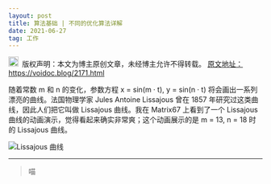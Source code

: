 ```yaml
---
layout: post
title: 算法基础 | 不同的优化算法详解
date: 2021-06-27 
tag: 工作
---   
```


<img src="/images/copyright.ico" alt="copyright" style="display:inline;margin-bottom: -5px;" width="20" height="20"> 版权声明：本文为博主原创文章，未经博主允许不得转载。
<a target="_blank" href="https://voidoc.blog/2171.html">原文地址：https://voidoc.blog/2171.html </a>

随着常数 m 和 n 的变化，参数方程 x = sin(m · t), y = sin(n · t) 将会画出一系列漂亮的曲线。法国物理学家 Jules Antoine Lissajous 曾在 1857 年研究过这类曲线，因此人们把它叫做 Lissajous 曲线。我在 Matrix67 上看到了一个 Lissajous曲线的动画演示，觉得看起来确实非常爽；这个动画展示的是 m = 13, n = 18 时的 Lissajous 曲线。

![Lissajous 曲线][1]


  [1]: http://www.matrix67.com/blogimage_2016/201610181.gif


     
----------
>  喵

